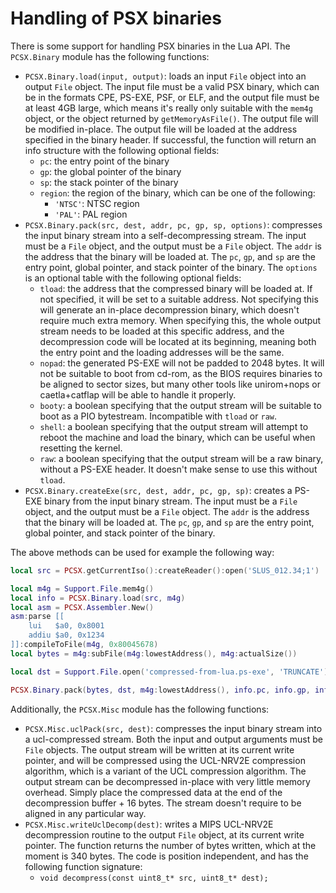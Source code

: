 # Handling of PSX binaries

There is some support for handling PSX binaries in the Lua API. The `PCSX.Binary` module has the following functions:

- `PCSX.Binary.load(input, output)`: loads an input `File` object into an output `File` object. The input file must be a valid PSX binary, which can be in the formats CPE, PS-EXE, PSF, or ELF, and the output file must be at least 4GB large, which means it's really only suitable with the `mem4g` object, or the object returned by `getMemoryAsFile()`. The output file will be modified in-place. The output file will be loaded at the address specified in the binary header. If successful, the function will return an info structure with the following optional fields:
    - `pc`: the entry point of the binary
    - `gp`: the global pointer of the binary
    - `sp`: the stack pointer of the binary
    - `region`: the region of the binary, which can be one of the following:
        - `'NTSC'`: NTSC region
        - `'PAL'`: PAL region
- `PCSX.Binary.pack(src, dest, addr, pc, gp, sp, options)`: compresses the input binary stream into a self-decompressing stream. The input must be a `File` object, and the output must be a `File` object. The `addr` is the address that the binary will be loaded at. The `pc`, `gp`, and `sp` are the entry point, global pointer, and stack pointer of the binary. The `options` is an optional table with the following optional fields:
    - `tload`: the address that the compressed binary will be loaded at. If not specified, it will be set to a suitable address. Not specifying this will generate an in-place decompression binary, which doesn't require much extra memory. When specifying this, the whole output stream needs to be loaded at this specific address, and the decompression code will be located at its beginning, meaning both the entry point and the loading addresses will be the same.
    - `nopad`: the generated PS-EXE will not be padded to 2048 bytes. It will not be suitable to boot from cd-rom, as the BIOS requires binaries to be aligned to sector sizes, but many other tools like unirom+nops or caetla+catflap will be able to handle it properly.
    - `booty`: a boolean specifying that the output stream will be suitable to boot as a PIO bytestream. Incompatible with `tload` or `raw`.
    - `shell`: a boolean specifying that the output stream will attempt to reboot the machine and load the binary, which can be useful when resetting the kernel.
    - `raw`: a boolean specifying that the output stream will be a raw binary, without a PS-EXE header. It doesn't make sense to use this without `tload`.
- `PCSX.Binary.createExe(src, dest, addr, pc, gp, sp)`: creates a PS-EXE binary from the input binary stream. The input must be a `File` object, and the output must be a `File` object. The `addr` is the address that the binary will be loaded at. The `pc`, `gp`, and `sp` are the entry point, global pointer, and stack pointer of the binary.

The above methods can be used for example the following way:

```lua
local src = PCSX.getCurrentIso():createReader():open('SLUS_012.34;1')

local m4g = Support.File.mem4g()
local info = PCSX.Binary.load(src, m4g)
local asm = PCSX.Assembler.New()
asm:parse [[
    lui   $a0, 0x8001
    addiu $a0, 0x1234
]]:compileToFile(m4g, 0x80045678)
local bytes = m4g:subFile(m4g:lowestAddress(), m4g:actualSize())

local dst = Support.File.open('compressed-from-lua.ps-exe', 'TRUNCATE')

PCSX.Binary.pack(bytes, dst, m4g:lowestAddress(), info.pc, info.gp, info.sp)
```

Additionally, the `PCSX.Misc` module has the following functions:

- `PCSX.Misc.uclPack(src, dest)`: compresses the input binary stream into a ucl-compressed stream. Both the input and output arguments must be `File` objects. The output stream will be written at its current write pointer, and will be compressed using the UCL-NRV2E compression algorithm, which is a variant of the UCL compression algorithm. The output stream can be decompressed in-place with very little memory overhead. Simply place the compressed data at the end of the decompression buffer + 16 bytes. The stream doesn't require to be aligned in any particular way.
- `PCSX.Misc.writeUclDecomp(dest)`: writes a MIPS UCL-NRV2E decompression routine to the output `File` object, at its current write pointer. The function returns the number of bytes written, which at the moment is 340 bytes. The code is position independent, and has the following function signature:
    - `void decompress(const uint8_t* src, uint8_t* dest);`

